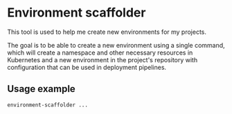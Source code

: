 # Environment scaffolder

This tool is used to help me create new environments for my projects.

The goal is to be able to create a new environment using a single command, which will create a namespace and other necessary resources in Kubernetes and a new environment in the project's repository with configuration that can be used in deployment pipelines.

## Usage example

```bash
environment-scaffolder ...
```
